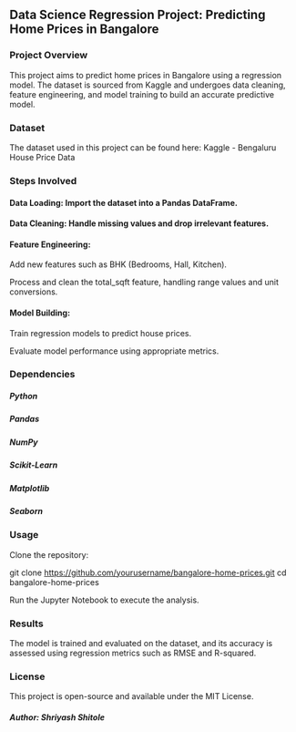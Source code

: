 ## Data Science Regression Project: Predicting Home Prices in Bangalore

### Project Overview

This project aims to predict home prices in Bangalore using a regression model. The dataset is sourced from Kaggle and undergoes data cleaning, feature engineering, and model training to build an accurate predictive model.

### Dataset

The dataset used in this project can be found here:
Kaggle - Bengaluru House Price Data

### Steps Involved

#### Data Loading: Import the dataset into a Pandas DataFrame.

#### Data Cleaning: Handle missing values and drop irrelevant features.

#### Feature Engineering:

Add new features such as BHK (Bedrooms, Hall, Kitchen).

Process and clean the total_sqft feature, handling range values and unit conversions.

#### Model Building:

Train regression models to predict house prices.

Evaluate model performance using appropriate metrics.

### Dependencies

##### Python

##### Pandas

##### NumPy

##### Scikit-Learn

##### Matplotlib

##### Seaborn

### Usage

Clone the repository:

git clone https://github.com/yourusername/bangalore-home-prices.git
cd bangalore-home-prices

Run the Jupyter Notebook to execute the analysis.

### Results

The model is trained and evaluated on the dataset, and its accuracy is assessed using regression metrics such as RMSE and R-squared.

### License

This project is open-source and available under the MIT License.

##### Author: Shriyash Shitole 
